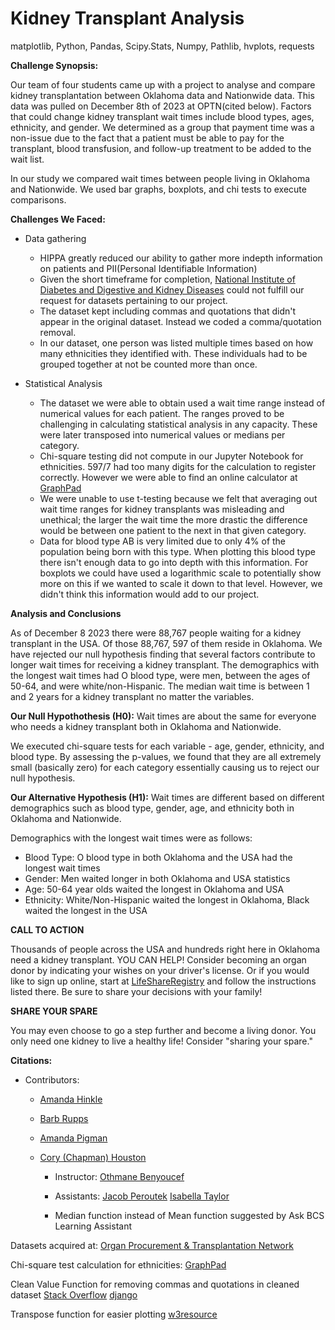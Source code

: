 # Kidney Transplant Analysis
matplotlib, Python, Pandas, Scipy.Stats, Numpy, Pathlib, hvplots, requests

**Challenge Synopsis:**

Our team of four students came up with a project to analyse and compare kidney transplantation between Oklahoma data and Nationwide data. This data was pulled on December 8th of 2023 at OPTN(cited below). Factors that could change kidney transplant wait times include blood types, ages, ethnicity, and gender. We determined as a group that payment time was a non-issue due to the fact that a patient must be able to pay for the transplant, blood transfusion, and follow-up treatment to be added to the wait list.

In our study we compared wait times between people living in Oklahoma and Nationwide. We used bar graphs, boxplots, and chi tests to execute comparisons.

**Challenges We Faced:**
- Data gathering
  
  - HIPPA greatly reduced our ability to gather more indepth information on patients and PII(Personal Identifiable Information)
  - Given the short timeframe for completion, [National Institute of Diabetes and Digestive and Kidney Diseases](https://www.niddk.nih.gov/) could not fulfill our request for datasets pertaining to our project.
  - The dataset kept including commas and quotations that didn't appear in the original dataset. Instead we coded a comma/quotation removal.
  - In our dataset, one person was listed multiple times based on how many ethnicities they identified with. These individuals had to be grouped together at not be counted more than once.

- Statistical Analysis
  - The dataset we were able to obtain used a wait time range instead of numerical values for each patient. The ranges proved to be challenging in calculating statistical analysis in any capacity. These were later transposed into numerical values or medians per category.
  - Chi-square testing did not compute in our Jupyter Notebook for ethnicities. 597/7 had too many digits for the calculation to register correctly. However we were able to find an online calculator at [GraphPad](https://www.graphpad.com/quickcalcs/chisquared2/)
  - We were unable to use t-testing because we felt that averaging out wait time ranges for kidney transplants was misleading and unethical; the larger the wait time the more drastic the difference would be between one patient to the next in that given category.
  - Data for blood type AB is very limited due to only 4% of the population being born with this type. When plotting this blood type there isn't enough data to go into depth with this information. For boxplots we could have used a logarithmic scale to potentially show more on this if we wanted to scale it down to that level. However, we didn't think this information would add to our project.

**Analysis and Conclusions**

As of December 8 2023 there were 88,767 people waiting for a kidney transplant in the USA. Of those 88,767, 597 of them reside in Oklahoma. We have rejected our null hypothesis finding that several factors contribute to longer wait times for receiving a kidney transplant. The demographics with the longest wait times had O blood type, were men, between the ages of 50-64, and were white/non-Hispanic. The median wait time is between 1 and 2 years for a kidney transplant no matter the variables.

**Our Null Hypothothesis  (H0):** Wait times are about the same for everyone who needs a kidney transplant both in Oklahoma and Nationwide.

We executed chi-square tests for each variable - age, gender, ethnicity, and blood type. By assessing the p-values, we found that they are all extremely small (basically zero) for each category essentially causing us to reject our null hypothesis.

**Our Alternative Hypothesis (H1):** Wait times are different based on different demographics such as blood type, gender, age, and ethnicity both in Oklahoma and Nationwide.

Demographics with the longest wait times were as follows:
  - Blood Type: O blood type in both Oklahoma and the USA had the longest wait times
  - Gender: Men waited longer in both Oklahoma and USA statistics
  - Age: 50-64 year olds waited the longest in Oklahoma and USA
  - Ethnicity: White/Non-Hispanic waited the longest in Oklahoma, Black waited the longest in the USA


**CALL TO ACTION**

Thousands of people across the USA and hundreds right here in Oklahoma need a kidney transplant. YOU CAN HELP! Consider becoming an organ donor by indicating your wishes on your driver's license. Or if you would like to sign up online, start at [LifeShareRegistry](https://www.lifeshareregistry.org/register/) and follow the instructions listed there. Be sure to share your decisions with your family!

**SHARE YOUR SPARE**

You may even choose to go a step further and become a living donor. You only need one kidney to live a healthy life! Consider "sharing your spare."



**Citations:**

- Contributors:

  - [Amanda Hinkle](https://www.linkedin.com/in/amanda-hinkle-9105941b6/)

  - [Barb Rupps](https://www.linkedin.com/in/barbrupps/)

  - [Amanda Pigman](https://www.linkedin.com/in/amanda-pigman-904558227/)

  - [Cory (Chapman) Houston](https://www.linkedin.com/in/cory-houston-679447147/)

    - Instructor: [Othmane Benyoucef](https://www.linkedin.com/in/othmane-benyoucef-219a8637/)

    - Assistants: [Jacob Peroutek](https://www.linkedin.com/in/jperoutek/) [Isabella Taylor](https://www.linkedin.com/in/isabellajade/)

    - Median function instead of Mean function suggested by Ask BCS Learning Assistant
  

Datasets acquired at: [Organ Procurement & Transplantation Network](https://optn.transplant.hrsa.gov/)

Chi-square test calculation for ethnicities: [GraphPad](https://www.graphpad.com/quickcalcs/chisquared2/)

Clean Value Function for removing commas and quotations in cleaned dataset [Stack Overflow](https://stackoverflow.com/questions/73951038/how-can-i-use-this-message-to-filter) [django](https://docs.djangoproject.com/en/5.0/ref/forms/validation/)

Transpose function for easier plotting [w3resource](https://www.w3resource.com/pandas/dataframe/dataframe-transpose.php)




